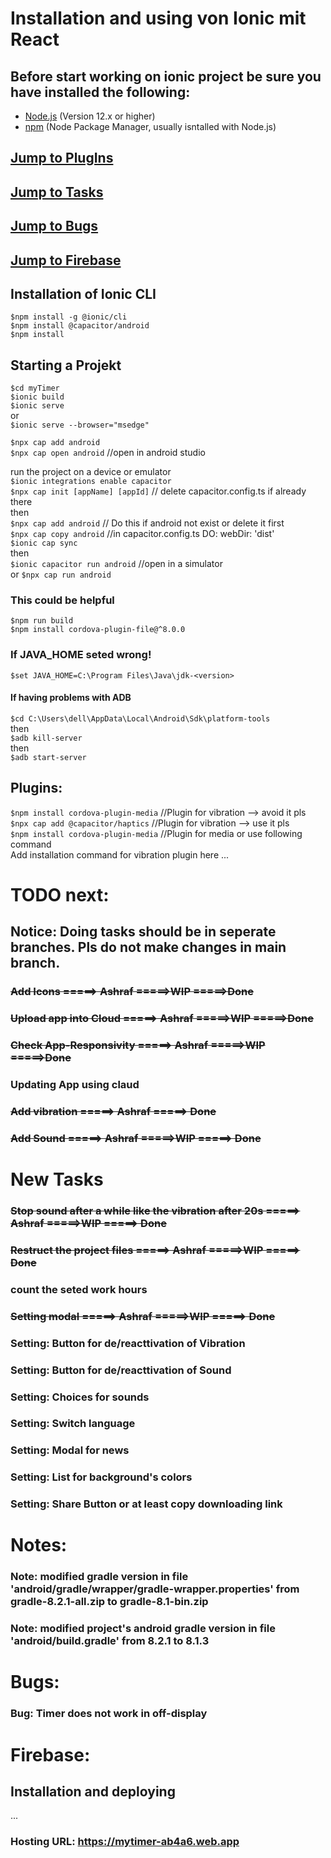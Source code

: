 # Installation and using von Ionic mit React  

## Before start working on ionic project be sure you have installed the following:  
- [Node.js](https://nodejs.org/) (Version 12.x or higher)        
- [npm](https://www.npmjs.com/) (Node Package Manager, usually isntalled with Node.js)        
  


## [Jump to PlugIns](#plugin)  
## [Jump to Tasks](#tasks)  
## [Jump to Bugs](#bugs) 
## [Jump to Firebase](#firebase) 
  



## Installation of Ionic CLI  
```$npm install -g @ionic/cli```  
```$npm install @capacitor/android```  
```$npm install```  

## Starting a Projekt  
```$cd myTimer```  
```$ionic build```  
```$ionic serve```  
or  
```$ionic serve --browser="msedge"```  

```$npx cap add android```  
```$npx cap open android```        //open in android studio  


run the project on a device or emulator  
```$ionic integrations enable capacitor```  
```$npx cap init [appName] [appId]```        // delete capacitor.config.ts if already there  
then  
```$npx cap add android```        // Do this if android not exist or delete it first  
```$npx cap copy android```        //in capacitor.config.ts DO: webDir: 'dist'  
```$ionic cap sync```  
then  
```$ionic capacitor run android```        //open in a simulator  
or 
```$npx cap run android```  

### This could be helpful  
```$npm run build```  
```$npm install cordova-plugin-file@^8.0.0 ``` 

### If JAVA_HOME seted wrong!  
```$set JAVA_HOME=C:\Program Files\Java\jdk-<version>```  

#### If having problems with ADB  
```$cd C:\Users\dell\AppData\Local\Android\Sdk\platform-tools```  
then  
```$adb kill-server```  
then  
```$adb start-server```  


  


<a id="plugin"></a>  
## Plugins:
```$npm install cordova-plugin-media```       //Plugin for vibration --> avoid it pls  
```$npx cap add @capacitor/haptics```        //Plugin for vibration --> use it pls  
```$npm install cordova-plugin-media```        //Plugin for media or use following command  
Add installation command for vibration plugin here ...  



  


<a id="tasks"></a> 
# TODO next:  
  
## Notice: Doing tasks should be in seperate branches. Pls do not make changes in main branch.  
  
### ~~Add Icons                 =====> Ashraf       =====>WIP =====>Done~~  
### ~~Upload app into Cloud       =====> Ashraf       =====>WIP  =====>Done~~  
### ~~Check App-Responsivity      =====> Ashraf       =====>WIP =====>Done~~  
### Updating App using claud  
### ~~Add vibration               =====> Ashraf     =====> Done~~  
### ~~Add Sound                   =====> Ashraf     =====>WIP =====> Done~~  
  
  
# New Tasks
### ~~Stop sound after a while like the vibration after 20s  =====> Ashraf     =====>WIP =====> Done~~  
### ~~Restruct the project files        =====> Ashraf     =====>WIP  =====> Done~~ 
### count the seted work hours  
### ~~Setting modal   =====> Ashraf     =====>WIP  =====> Done~~ 
### Setting:  Button for de/reacttivation of Vibration  
### Setting: Button for de/reacttivation of Sound  
### Setting: Choices for sounds
### Setting:  Switch language  
### Setting: Modal for news  
### Setting: List for background's colors  
### Setting: Share Button or at least copy downloading link  


  

# Notes:
### Note: modified gradle version in file 'android/gradle/wrapper/gradle-wrapper.properties' <distributionUrl> from gradle-8.2.1-all.zip to gradle-8.1-bin.zip
### Note: modified project's android gradle version in file 'android/build.gradle' from 8.2.1 to  8.1.3



  


<a id="bugs"></a> 
# Bugs:  
### Bug: Timer does not work in off-display  


  


<a id="firebase"></a> 
# Firebase:  
## Installation and deploying  
...
### Hosting URL: https://mytimer-ab4a6.web.app  
